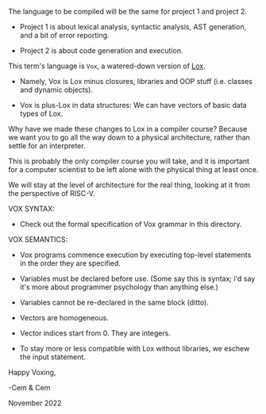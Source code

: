 The language to be compiled will be the same for project 1 and project 2.

- Project 1 is about lexical analysis, syntactic analysis, AST generation, and a bit of error reporting.

- Project 2 is about code generation and execution.

This term's language is <code>Vox</code>, a watered-down version of <a href="https://github.com/Darksecond/lox">Lox</a>.

- Namely, Vox is Lox minus closures, libraries and OOP stuff (i.e. classes and dynamic objects).

- Vox is plus-Lox in data structures: We can have vectors of basic data types of Lox.

Why have we made these changes to Lox in a compiler course? Because we want you
to go all the way down to a physical architecture, rather than settle for an interpreter.

This is probably the only compiler course you will take, and it is important
for a computer scientist to be left alone with the physical thing at least once. 

We will stay at the level of architecture for the real thing, looking at it
from the perspective of RISC-V.

VOX SYNTAX:

- Check out the formal specification of Vox grammar in this directory.

VOX SEMANTICS:

- Vox programs commence execution by executing top-level statements in the order they are specified.

- Variables must be declared before use.  (Some say this is syntax; i'd say
                                                it's more about programmer psychology than anything else.)

- Variables cannot be re-declared in the same block (ditto).

- Vectors are homogeneous.

- Vector indices start from 0. They are integers.

- To stay more or less compatible with Lox without libraries, we eschew the input statement.

Happy Voxing,


-Cem & Cem

November 2022
